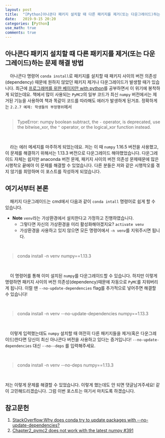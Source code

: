```yaml
---
layout: post
title:  "[Python]아나콘다 패키지 설치할 때 다른 패키지를 제거(또는 다운그레이드)하는 문제 해결 방법"
date:   2019-9-15 20:20
categories: [Python]
use_math: true
comments: true
---
```



## 아나콘다 패키지 설치할 때 다른 패키지를 제거(또는 다운그레이드)하는 문제 해결 방법
&nbsp;&nbsp;&nbsp; 아나콘다 명령어 `conda install`로 패키지를 설치할 때 패키지 사이의 버전 의존성(dependency) 때문에 원하지 않았던 패키지 제거나 다운그레이드가 발생할 때가 있습니다. 최근에 [프로그래머를 위한 베이지안 with python](http://www.yes24.com/Product/Goods/57237963?scode=032&OzSrank=1)를 공부하면서 이 위기에 봉착하게 되었는데요. 책에서 많이 사용되는 `PyMC2`의 일부 코드가 최신 `numpy` 버전에서는 제거된 기능을 사용하여 책과 똑같이 코드를 따라해도 에러가 발생하게 된거죠. 정확하게는 `2.2.7 예제: 학생들의 부정행위`에서<br/>
<br/>

> TypeError: numpy boolean subtract, the `-` operator, is deprecated, use the bitwise_xor, the `^` operator, or the logical_xor function instead.

<br/>

&nbsp;&nbsp;&nbsp; 라는 에러 메세지를 마주하게 되었는데요. 저는  이 때 `numpy` 1.16.5 버전을 사용했고, 이 문제를 해결하기 위해서는 1.13.3 버전으로 다운그레이드 해야했었습니다. 다운그레이드 자체는 쉽지만 anaconda 버전 문제, 패키지 사이의 버전 의존성 문제때문에 많은 시행착오 끝에야 이 문제를 해결할 수 있었습니다. 다른 분들은 저와 같은 시행착오를 겪지 않기를 희망하며 이 포스트를 작성하게 되었습니다.<br/>

## 여기서부터 본론
&nbsp;&nbsp;&nbsp; 패키지 다운그레이드는 cmd에서 다음과 같이 `conda intall` 명령어로 쉽게 할 수 있습니다.
- **Note** `venv`라는 가상환경에서 설치한다고 가정하고 진행하였습니다.
    - 그렇다면 자신의 가상환경을 미리 활성화해야겠지요? `activate venv`
    - 가상환경을 사용하고 있지 않으면 모든 명령어에서 `-n venv`를 지워주시면 됩니다.

<br/>

> conda install -n venv numpy==1.13.3

<br/>

&nbsp;&nbsp;&nbsp; 이 명령어를 통해 이미 설치된 `numpy`를 다운그레이드할 수 있습니다. 하지만 이렇게 명령하면 패키지 사이의 버전 의존성(dependency)때문에 자동으로 `PyMC`를 지워버리게 됩니다. 이럴 땐 `--no-update-dependencies` flag를 추가적으로 넣어주면 해결할 수 있습니다!

<br/>

> conda install -n venv --no-update-dependencies numpy==1.13.3

<br/>

&nbsp;&nbsp;&nbsp; 이렇게 입력했는데도 `numpy` 설치할 때 여전히 다른 패키지들을 제거(혹은 다운그레이드)한다면 당신이 최신 아나콘다 버전을 사용하고 있다는 증거입니다! `--no-update-dependencies` 대신 `--no--deps` 를 입력해주세요.

<br/>

> conda install -n venv --no-deps numpy==1.13.3

<br/>

저는 이렇게 문제를 해결할 수 있었습니다. 이렇게 했는데도 안 되면 댓글남겨주세요! 같이 고민해드리겠습니다. 그럼 이번 포스트는 여기서 마치도록 하겠습니다.

## 참고문헌
1. [StackOverflow:Why does conda try to update packages with --no-update-dependencies?](https://stackoverflow.com/questions/36195836/why-does-conda-try-to-update-packages-with-no-update-dependencies/56661775#56661775)
2. [Chapter2_pymc2 does not work with the latest numpy #391
](https://github.com/CamDavidsonPilon/Probabilistic-Programming-and-Bayesian-Methods-for-Hackers/issues/391)
